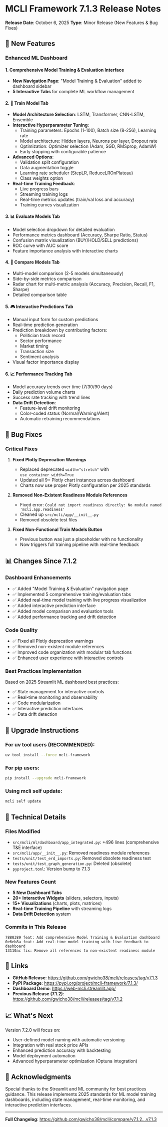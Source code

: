 # MCLI Framework 7.1.3 Release Notes

**Release Date**: October 6, 2025
**Type**: Minor Release (New Features & Bug Fixes)

## 🎉 New Features

### Enhanced ML Dashboard

#### 1. Comprehensive Model Training & Evaluation Interface
- **New Navigation Page**: "Model Training & Evaluation" added to dashboard sidebar
- **5 Interactive Tabs** for complete ML workflow management

#### 2. 🎯 Train Model Tab
- **Model Architecture Selection**: LSTM, Transformer, CNN-LSTM, Ensemble
- **Interactive Hyperparameter Tuning**:
  - Training parameters: Epochs (1-100), Batch size (8-256), Learning rate
  - Model architecture: Hidden layers, Neurons per layer, Dropout rate
  - Optimization: Optimizer selection (Adam, SGD, RMSprop, AdamW)
  - Early stopping with configurable patience
- **Advanced Options**:
  - Validation split configuration
  - Data augmentation toggle
  - Learning rate scheduler (StepLR, ReduceLROnPlateau)
  - Class weights option
- **Real-time Training Feedback**:
  - Live progress bars
  - Streaming training logs
  - Real-time metrics updates (train/val loss and accuracy)
  - Training curves visualization

#### 3. 📊 Evaluate Models Tab
- Model selection dropdown for detailed evaluation
- Performance metrics dashboard (Accuracy, Sharpe Ratio, Status)
- Confusion matrix visualization (BUY/HOLD/SELL predictions)
- ROC curve with AUC score
- Feature importance analysis with interactive charts

#### 4. 🔄 Compare Models Tab
- Multi-model comparison (2-5 models simultaneously)
- Side-by-side metrics comparison
- Radar chart for multi-metric analysis (Accuracy, Precision, Recall, F1, Sharpe)
- Detailed comparison table

#### 5. 🎮 Interactive Predictions Tab
- Manual input form for custom predictions
- Real-time prediction generation
- Prediction breakdown by contributing factors:
  - Politician track record
  - Sector performance
  - Market timing
  - Transaction size
  - Sentiment analysis
- Visual factor importance display

#### 6. 📈 Performance Tracking Tab
- Model accuracy trends over time (7/30/90 days)
- Daily prediction volume charts
- Success rate tracking with trend lines
- **Data Drift Detection**:
  - Feature-level drift monitoring
  - Color-coded status (Normal/Warning/Alert)
  - Automatic retraining recommendations

## 🐛 Bug Fixes

### Critical Fixes
1. **Fixed Plotly Deprecation Warnings**
   - Replaced deprecated `width="stretch"` with `use_container_width=True`
   - Updated all 9+ Plotly chart instances across dashboard
   - Charts now use proper Plotly configuration per 2025 standards

2. **Removed Non-Existent Readiness Module References**
   - Fixed error: `Could not import readiness directly: No module named 'mcli.app.readiness'`
   - Cleaned up `src/mcli/app/__init__.py`
   - Removed obsolete test files

3. **Fixed Non-Functional Train Models Button**
   - Previous button was just a placeholder with no functionality
   - Now triggers full training pipeline with real-time feedback

## 📊 Changes Since 7.1.2

### Dashboard Enhancements
- ✅ Added "Model Training & Evaluation" navigation page
- ✅ Implemented 5 comprehensive training/evaluation tabs
- ✅ Added real-time model training with live progress visualization
- ✅ Added interactive prediction interface
- ✅ Added model comparison and evaluation tools
- ✅ Added performance tracking and drift detection

### Code Quality
- ✅ Fixed all Plotly deprecation warnings
- ✅ Removed non-existent module references
- ✅ Improved code organization with modular tab functions
- ✅ Enhanced user experience with interactive controls

### Best Practices Implementation
Based on 2025 Streamlit ML dashboard best practices:
- ✅ State management for interactive controls
- ✅ Real-time monitoring and observability
- ✅ Code modularization
- ✅ Interactive prediction interfaces
- ✅ Data drift detection

## 🚀 Upgrade Instructions

### For uv tool users (RECOMMENDED):
```bash
uv tool install --force mcli-framework
```

### For pip users:
```bash
pip install --upgrade mcli-framework
```

### Using mcli self update:
```bash
mcli self update
```

## 📝 Technical Details

### Files Modified
- `src/mcli/ml/dashboard/app_integrated.py`: +496 lines (comprehensive T&E interface)
- `src/mcli/app/__init__.py`: Removed readiness module references
- `tests/unit/test_erd_imports.py`: Removed obsolete readiness test
- `tests/unit/test_graph_generation.py`: Deleted (obsolete)
- `pyproject.toml`: Version bump to 7.1.3

### New Features Count
- **5 New Dashboard Tabs**
- **20+ Interactive Widgets** (sliders, selectors, inputs)
- **15+ Visualizations** (charts, plots, matrices)
- **Real-time Training Pipeline** with streaming logs
- **Data Drift Detection** system

### Commits in This Release
```
7880389 feat: Add comprehensive Model Training & Evaluation dashboard
0e6eb8a feat: Add real-time model training with live feedback to dashboard
13110ac fix: Remove all references to non-existent readiness module
```

## 🔗 Links

- **GitHub Release**: https://github.com/gwicho38/mcli/releases/tag/v7.1.3
- **PyPI Package**: https://pypi.org/project/mcli-framework/7.1.3/
- **Dashboard Demo**: https://web-mcli.streamlit.app/
- **Previous Release (7.1.2)**: https://github.com/gwicho38/mcli/releases/tag/v7.1.2

## 📈 What's Next

Version 7.2.0 will focus on:
- User-defined model naming with automatic versioning
- Integration with real stock price APIs
- Enhanced prediction accuracy with backtesting
- Model deployment automation
- Advanced hyperparameter optimization (Optuna integration)

## 🙏 Acknowledgments

Special thanks to the Streamlit and ML community for best practices guidance. This release implements 2025 standards for ML model training dashboards, including state management, real-time monitoring, and interactive prediction interfaces.

---

**Full Changelog**: https://github.com/gwicho38/mcli/compare/v7.1.2...v7.1.3
